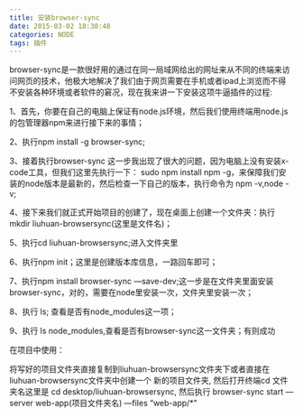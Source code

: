 ```yaml
---
title: 安装browser-sync
date: 2015-03-02 18:30:48
categories: NODE
tags: 插件
---
```

browser-sync是一款很好用的通过在同一局域网给出的网址来从不同的终端来访问网页的技术，他极大地解决了我们由于网页需要在手机或者ipad上浏览而不得不安装各种环境或者软件的窘况，现在我来讲一下安装这项牛逼插件的过程:

1、首先，你要在自己的电脑上保证有node.js环境，然后我们使用终端用node.js的包管理器npm来进行接下来的事情；

2、执行npm install -g browser-sync;

3、接着执行browser-sync      这一步我出现了很大的问题，因为电脑上没有安装x-code工具，但我们这里先执行一下： sudo npm install npm -g，来保障我们安装的node版本是最新的，然后检查一下自己的版本，执行命令为 npm -v,node -v;

4、接下来我们就正式开始项目的创建了，现在桌面上创建一个文件夹：执行
mkdir liuhuan-browsersync(这里是文件名)；

5、执行cd liuhuan-browsersync;进入文件夹里

6、执行npm init；这里是创建版本库信息，一路回车即可；

7、执行npm  install  browser-sync  —save-dev;这一步是在文件夹里面安装browser-sync，对的，需要在node里安装一次，文件夹里安装一次；

8、执行 ls; 查看是否有node_modules这一项；

9、执行 ls node_modules,查看是否有browser-sync这一文件夹；有则成功

在项目中使用：

将写好的项目文件夹直接复制到liuhuan-browsersync文件夹下或者直接在liuhuan-browsersync文件夹中创建一个 新的项目文件夹,
然后打开终端cd 文件夹名这里是 cd desktop/liuhuan-browsersync,
然后执行
browser-sync start —server  web-app(项目文件夹名)  —files “web-app/*"
